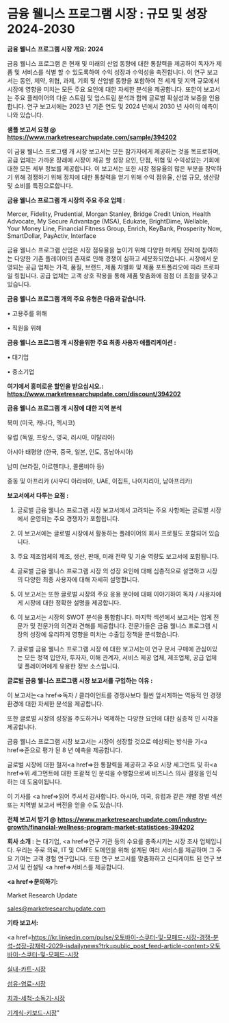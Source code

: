 # 금융 웰니스 프로그램 시장 : 규모 및 성장 2024-2030

<strong>금융 웰니스 프로그램 시장 개요: 2024</strong>

금융 웰니스 프로그램 은 현재 및 미래의 산업 동향에 대한 통찰력을 제공하여 독자가 제품 및 서비스를 식별 할 수 있도록하여 수익 성장과 수익성을 촉진합니다. 이 연구 보고서는 동인, 제약, 위협, 과제, 기회 및 산업별 동향을 포함하여 전 세계 및 지역 규모에서 시장에 영향을 미치는 모든 주요 요인에 대한 자세한 분석을 제공합니다. 또한이 보고서는 주요 플레이어의 다운 스트림 및 업스트림 분석과 함께 글로벌 확실성과 보증을 인용합니다. 연구 보고서에는 2023 년 기준 연도 및 2024 년에서 2030 년 사이의 예측이 나와 있습니다.



<strong>샘플 보고서 요청 @ <a href=https://www.marketresearchupdate.com/sample/394202>https://www.marketresearchupdate.com/sample/394202</a></strong>

이 금융 웰니스 프로그램 개 시장 보고서는 모든 참가자에게 제공하는 것을 목표로하며, 공급 업체는 가까운 장래에 시장이 제공 할 성장 요인, 단점, 위협 및 수익성있는 기회에 대한 모든 세부 정보를 제공합니다. 이 보고서는 또한 시장 점유율의 많은 부분을 장악하기 위해 경쟁하기 위해 정치에 대한 통찰력을 얻기 위해 수익 점유율, 산업 규모, 생산량 및 소비를 특징으로합니다.



<strong>금융 웰니스 프로그램 개 시장의 주요 주요 업체 :</strong>

Mercer, Fidelity, Prudential, Morgan Stanley, Bridge Credit Union, Health Advocate, My Secure Advantage (MSA), Edukate, BrightDime, Wellable, Your Money Line, Financial Fitness Group, Enrich, KeyBank, Prosperity Now, SmartDollar, PayActiv, Interface

금융 웰니스 프로그램 산업은 시장 점유율을 높이기 위해 다양한 마케팅 전략에 참여하는 다양한 기존 플레이어의 존재로 인해 경쟁이 심하고 세분화되었습니다. 시장에서 운영되는 공급 업체는 가격, 품질, 브랜드, 제품 차별화 및 제품 포트폴리오에 따라 프로파일 링됩니다. 공급 업체는 고객 상호 작용을 통해 제품 맞춤화에 점점 더 초점을 맞추고 있습니다.



<strong>금융 웰니스 프로그램 개의 주요 유형은 다음과 같습니다.</strong>

• 고용주를 위해

• 직원을 위해



<strong>금융 웰니스 프로그램 개 시장을위한 주요 최종 사용자 애플리케이션 :</strong>

• 대기업

• 중소기업



<strong>여기에서 흥미로운 할인을 받으십시오.: <a href=https://www.marketresearchupdate.com/discount/394202>https://www.marketresearchupdate.com/discount/394202</a></strong>



<strong>금융 웰니스 프로그램 개 시장에 대한 지역 분석</strong>

북미 (미국, 캐나다, 멕시코)

유럽 (독일, 프랑스, 영국, 러시아, 이탈리아)

아시아 태평양 (한국, 중국, 일본, 인도, 동남아시아)

남미 (브라질, 아르헨티나, 콜롬비아 등)

중동 및 아프리카 (사우디 아라비아, UAE, 이집트, 나이지리아, 남아프리카)



<strong>보고서에서 다루는 요점 :</strong>

1. 글로벌 금융 웰니스 프로그램 시장 보고서에서 고려되는 주요 사항에는 글로벌 시장에서 운영되는 주요 경쟁자가 포함됩니다.

2. 이 보고서에는 글로벌 시장에서 활동하는 플레이어의 회사 프로필도 포함되어 있습니다.

3. 주요 제조업체의 제조, 생산, 판매, 미래 전략 및 기술 역량도 보고서에 포함됩니다.

4. 글로벌 금융 웰니스 프로그램 시장 의 성장 요인에 대해 심층적으로 설명하고 시장의 다양한 최종 사용자에 대해 자세히 설명합니다.

5. 이 보고서는 또한 글로벌 시장의 주요 응용 분야에 대해 이야기하여 독자 / 사용자에게 시장에 대한 정확한 설명을 제공합니다.

6. 이 보고서는 시장의 SWOT 분석을 통합합니다. 마지막 섹션에서 보고서는 업계 전문가 및 전문가의 의견과 견해를 제공합니다. 전문가들은 금융 웰니스 프로그램 시장의 성장에 유리하게 영향을 미치는 수출입 정책을 분석했습니다.

7. 글로벌 금융 웰니스 프로그램 시장 에 대한 보고서는이 연구 문서 구매에 관심이있는 모든 정책 입안자, 투자자, 이해 관계자, 서비스 제공 업체, 제조업체, 공급 업체 및 플레이어에게 유용한 정보 소스입니다.



<strong>글로벌 금융 웰니스 프로그램 시장 보고서를 구입하는 이유 :</strong>

이 보고서는<a href=>독자 / 클</a>라이언트를 경쟁사보다 훨씬 앞서게하는 역동적 인 경쟁 환경에 대한 자세한 분석을 제공합니다.

또한 글로벌 시장의 성장을 주도하거나 억제하는 다양한 요인에 대한 심층적 인 시각을 제공합니다.

금융 웰니스 프로그램 시장 보고서는 시장이 성장할 것으로 예상되는 방식을 기<a href=>준으로</a> 평가 된 8 년 예측을 제공합니다.

글로벌 시장에 대한 철저<a href=>한 통찰력</a>을 제공하고 주요 시장 세그먼트 및 하<a href=>위 세그</a>먼트에 대한 포괄적 인 분석을 수행함으로써 비즈니스 의사 결정을 인식하는 데 도움이됩니다.

이 기사를 <a href=>읽어 주</a>셔서 감사합니다. 아시아, 미국, 유럽과 같은 개별 장별 섹션 또는 지역별 보고서 버전을 얻을 수도 있습니다.



<strong>전체 보고서 받기 @ <a href=https://www.marketresearchupdate.com/industry-growth/financial-wellness-program-market-statistices-394202>https://www.marketresearchupdate.com/industry-growth/financial-wellness-program-market-statistices-394202</a></strong>



<strong>회사 소개 :</strong>
는 대기업, <a href=>연구 기</a>관 등의 수요를 충족시키는 시장 조사 업체입니다. 우리는 주로 의료, IT 및 CMFE 도메인을 위해 설계된 여러 서비스를 제공하며 그 주요 기여는 고객 경험 연구입니다. 또한 연구 보고서를 맞춤화하고 신디케이트 된 연구 보고서 및 컨설팅 <a href=>서비</a>스를 제공합니다.



<strong><a href=>문의하기:</a></strong>

Market Research Update

sales@marketresearchupdate.com



<strong>기타 보고서:</strong>

<a href=https://kr.linkedin.com/pulse/오토바이-스쿠터-및-모페드-시장-경쟁-분석-성장-잠재력-2029-isdailynews?trk=public_post_feed-article-content>오토바이-스쿠터-및-모페드-시장</a>

<a href=https://www.linkedin.com/pulse/실내-카트-시장-동향-및-성장-전망-survey-spotlight-pro-24-analysis/>실내-카트-시장</a>

<a href=https://www.linkedin.com/pulse/섬유-염료-시장-규모-및-성장-2023-trend-tracking-tips-360-analysis-zsusc/>섬유-염료-시장</a>

<a href=https://www.linkedin.com/pulse/치과-세척-소독기-시장-세분화-연구-및-목표-고객2029년-analytics-avenue-adventures-24-ana-l6vlf/>치과-세척-소독기-시장</a>

<a href=https://www.linkedin.com/pulse/기계식-키보드-시장-규모-및-성장-2023-consumer-connection-compendium-ana-3kw1c/>기계식-키보드-시장</a>"
